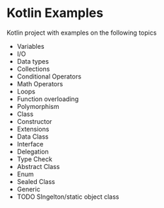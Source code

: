 # Kotlin Examples
Kotlin project with examples on the following  topics
- Variables
- I/O
- Data types
- Collections
- Conditional Operators
- Math Operators
- Loops
- Function overloading
- Polymorphism
- Class 
- Constructor
- Extensions
- Data Class
- Interface
- Delegation
- Type Check 
- Abstract Class
- Enum
- Sealed Class
- Generic 
- TODO SIngelton/static object class




